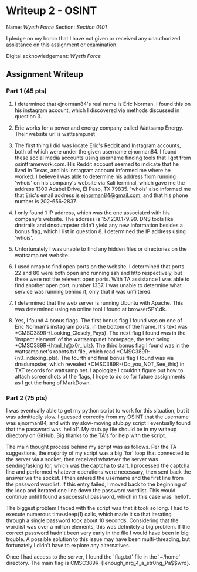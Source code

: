 # Writeup 2 - OSINT

Name: *Wyeth Force*
Section: *Section 0101*

I pledge on my honor that I have not given or received any unauthorized assistance on this assignment or examination.

Digital acknowledgement: *Wyeth Force*

## Assignment Writeup

### Part 1 (45 pts)

1.  I determined that ejnorman84's real name is Eric Norman.  I found this on his instagram account, which I discovered via methods discussed in question 3.
 
2.  Eric works for a power and energy company called Wattsamp Energy.  Their website url is wattsamp.net

3.  The first thing I did was locate Eric's Reddit and Instagram accounts, both of which were under the given username ejnorman84.  I found these social media accounts using username
finding tools that I got from osintframework.com.  His Reddit account seemed to indicate that he lived in Texas, and his instagram account informed me where he worked.  I believe I was
able to determine his address from running 'whois' on his company's website via Kali terminal, which gave me the address 1300 Adabel Drive, El Paso, TX 79835.  'whois' also informed me
that Eric's email address is ejnorman84@gmail.com, and that his phone number is 202-656-2837.

4.  I only found 1 IP address, which was the one associated with his company's website.  The address is 157.230.179.99.  DNS tools like dnstrails and dnsdumpster didn't yield any new
information besides a bonus flag, which I list in question 8.  I determined the IP address using 'whois'.

5.  Unfortunately I was unable to find any hidden files or directories on the wattsamp.net website.

6.  I used nmap to find open ports on the website.  I determined that ports 22 and 80 were both open and running ssh and http respectively, but these were not the relevent open ports.  With 
TA assistance I was able to find another open port, number 1337.  I was unable to determine what service was running behind it, only that it was unfiltered.

7.  I determined that the web server is running Ubuntu with Apache.  This was determined using an online tool I found at browserSPY.dk.

8.  Yes, I found 4 bonus flags.  The first bonus flag I found was on one of Eric Norman's instagram posts, in the bottom of the frame.  It's text was \*CMSC389R-{Looking_Closely_Pays}.
The next flag I found was in the 'inspect element' of the wattsamp.net homepage, the text being \*CMSC389R-{html_h@x0r_lulz}.  The third bonus flag I found was in the wattsamp.net's
robots.txt file, which read \*CMSC389R-{n0_indexing_pls}.  The fourth and final bonus flag I found was via dnsdumpster, which revealed \*CMSC389R-{Do_you_N0T_See_this} in TXT records for 
wattsamp.net.  I apologize I couldn't figure out how to attach screenshots of the flags, I hope to do so for future assignments as I get the hang of MarkDown.

### Part 2 (75 pts)

I was eventually able to get my python script to work for this situation, but it was admittedly slow.  I guessed correctly from my OSINT that the username was ejnorman84, and with my 
slow-moving stub.py script I eventually found that the password was 'hello1'.  My stub.py file should be in my writeup directory on GitHub.  Big thanks to the TA's for help with the script. 

The main thought process behind my script was as follows.  Per the TA suggestions, the majority of my script was a big 'for' loop that connected to the server via a socket, then received
whatever the server was sending/asking for, which was the captcha to start.  I processed the captcha line and performed whatever operations were necessary, then sent back the answer via
the socket.  I then entered the username and the first line from the password wordlist.  If this entry failed, I moved back to the beginning of the loop and iterated one line down the 
password wordlist.  This would continue until I found a successful password, which in this case was 'hello1'.

The biggest problem I faced with the script was that it took so long.  I had to execute numerous time.sleep(1) calls, which made it so that iterating through a single password took about
10 seconds.  Considering that the wordlist was over a million elements, this was definitely a big problem.  If the correct password hadn't been very early in the file I would have been in 
big trouble.  A possible solution to this issue may have been multi-threading, but fortunately I didn't have to explore any alternatives.

Once I had access to the server, I found the 'flag.txt' file in the '~/home' directory.  The main flag is CMSC389R-{!enough_nrg_4_a_str0ng_Pa$$wrd}.
